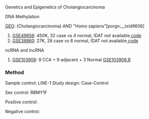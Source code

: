 Genetics and Epigenetics of Cholangiocarcinoma 

DNA Methylation

[GEO](https://www.ncbi.nlm.nih.gov/gds):  (Cholangiocarcinoma) AND "Homo sapiens"[porgn:__txid9606] 

1. [GSE49656](https://www.ncbi.nlm.nih.gov/geo/query/acc.cgi?acc=GSE49656): 450K, 32 case vs 4 normal, IDAT not available[ code](https://github.com/Shicheng-Guo/GEO/tree/master/GSE49656)
2. [GSE38860](https://www.ncbi.nlm.nih.gov/geo/query/acc.cgi?acc=GSE38860): 27K, 28 case vs 6 normal, IDAT not available[ code](https://github.com/Shicheng-Guo/GEO/tree/master/GSE38860)

ncRNA and lncRNA

1. [GSE103909](https://www.ncbi.nlm.nih.gov/geo/query/acc.cgi?acc=GSE103909):  9 CCA + 9 adjacent + 3 Normal  [GSE103909.R](GSE103909.R)






### Method

Sample control: LINE-1
Study design: Case-Control

Sex control: RBMY1F

Positive control:

Negative control:
